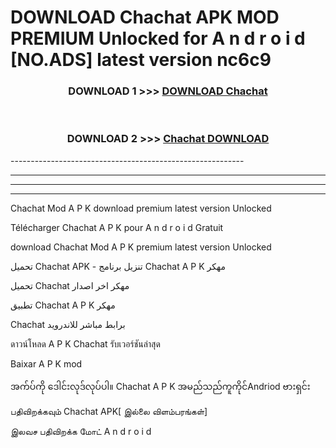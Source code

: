 # DOWNLOAD Chachat  APK MOD PREMIUM Unlocked for A n d r o i d [NO.ADS] latest version nc6c9 



<div align="center">

<h3>DOWNLOAD 1 >>> <a href="https://getmod2.web.app/?judul=Chachat ">DOWNLOAD Chachat </a></h3><br>

<h3>DOWNLOAD 2 >>> <a href="https://getmod2.web.app/?judul=Chachat ">Chachat  DOWNLOAD </a></h3>

</div>
----------------------------------------------------------

----------------------------------------------------------

----------------------------------------------------------

----------------------------------------------------------

Chachat  Mod A P K download premium latest version Unlocked

Télécharger Chachat  A P K pour A n d r o i d Gratuit

download Chachat  Mod A P K premium latest version Unlocked

تحميل Chachat  APK - تنزيل برنامج Chachat  A P K مهكر

تحميل Chachat  مهكر اخر اصدار

تطبيق Chachat  A P K مهكر

Chachat  برابط مباشر للاندرويد

ดาวน์โหลด A P K Chachat  รับเวอร์ชันล่าสุด

Baixar A P K mod

အက်ပ်ကို ဒေါင်းလုဒ်လုပ်ပါ။ Chachat  A P K အမည်သည်ကူကိုင်Andriod ဗားရှင်း

பதிவிறக்கவும் Chachat  APK[ இல்லை விளம்பரங்கள்] 
 
இலவச பதிவிறக்க மோட் A n d r o i d



